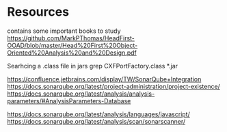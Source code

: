# Resources
contains some important books to study
https://github.com/MarkPThomas/HeadFirst-OOAD/blob/master/Head%20First%20Object-Oriented%20Analysis%20and%20Design.pdf

Searhcing a .class file in jars
grep CXFPortFactory.class *.jar

https://confluence.jetbrains.com/display/TW/SonarQube+Integration
https://docs.sonarqube.org/latest/project-administration/project-existence/
https://docs.sonarqube.org/latest/analysis/analysis-parameters/#AnalysisParameters-Database

https://docs.sonarqube.org/latest/analysis/languages/javascript/
https://docs.sonarqube.org/latest/analysis/scan/sonarscanner/
